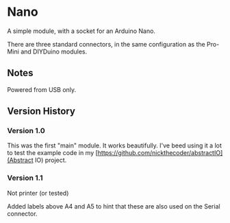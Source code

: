 Nano
====

A simple module, with a socket for an Arduino Nano.

There are three standard connectors, in the same configuration as the Pro-Mini and DIYDuino modules.

## Notes

Powered from USB only.

## Version History

### Version 1.0

This was the first "main" module. It works beautifully.
I've beed using it a lot to test the example code in my [https://github.com/nickthecoder/abstractIO](Abstract IO) project.

### Version 1.1

Not printer (or tested)

Added labels above A4 and A5 to hint that these are also used on the Serial connector.
